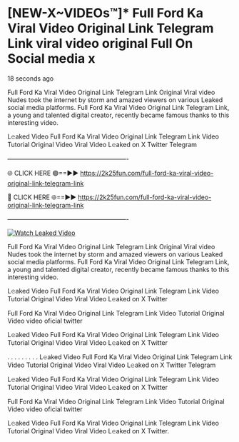 # [NEW-X~VIDEOs™]* Full Ford Ka Viral Video Original Link Telegram Link viral video original Full On Social media x

18 seconds ago

Full Ford Ka Viral Video Original Link Telegram Link Original Viral video Nudes took the internet by storm and amazed viewers on various Leaked social media platforms. Full Ford Ka Viral Video Original Link Telegram Link, a young and talented digital creator, recently became famous thanks to this interesting video.

L𝚎aked Video Full Ford Ka Viral Video Original Link Telegram Link Video Tutorial Original Video Viral Video L𝚎aked on X Twitter Telegram

———————————————————-

🌐 CLICK HERE 🟢==►► https://2k25fun.com/full-ford-ka-viral-video-original-link-telegram-link

🔴 CLICK HERE 🌐==►► https://2k25fun.com/full-ford-ka-viral-video-original-link-telegram-link

———————————————————-

[![Watch Leaked Video](https://miro.medium.com/v2/resize:fit:828/format:webp/1*cilzJN44JGOrTw9NJCrNHA.gif "Watch Leaked Video")](https://2k25fun.com/full-ford-ka-viral-video-original-link-telegram-link)

Full Ford Ka Viral Video Original Link Telegram Link Original Viral video Nudes took the internet by storm and amazed viewers on various Leaked social media platforms. Full Ford Ka Viral Video Original Link Telegram Link, a young and talented digital creator, recently became famous thanks to this interesting video.

L𝚎aked Video Full Ford Ka Viral Video Original Link Telegram Link Video Tutorial Original Video Viral Video L𝚎aked on X Twitter

Full Ford Ka Viral Video Original Link Telegram Link Video Tutorial Original Video video oficial twitter

L𝚎aked Video Full Ford Ka Viral Video Original Link Telegram Link Video Tutorial Original Video Viral Video L𝚎aked on X Twitter

. . . . . . . . . L𝚎aked Video Full Ford Ka Viral Video Original Link Telegram Link Video Tutorial Original Video Viral Video L𝚎aked on X Twitter Telegram

L𝚎aked Video Full Ford Ka Viral Video Original Link Telegram Link Video Tutorial Original Video Viral Video L𝚎aked on X Twitter

Full Ford Ka Viral Video Original Link Telegram Link Video Tutorial Original Video video oficial twitter

L𝚎aked Video Full Ford Ka Viral Video Original Link Telegram Link Video Tutorial Original Video Viral Video L𝚎aked on X Twitter.
